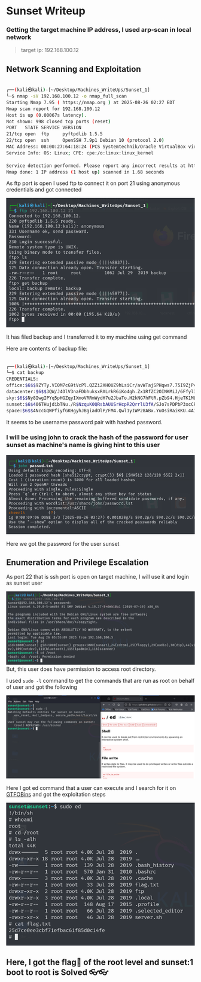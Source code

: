 # Sunset Writeup

### Getting the target machine IP address, I used arp-scan in local network

> target ip: 192.168.100.12

## Network Scanning and Exploitation

```bash

┌──(kali㉿kali)-[~/Desktop/Machines_WriteUps/Sunset_1]
└─$ nmap -sV 192.168.100.12 -o nmap_full_scan
Starting Nmap 7.95 ( https://nmap.org ) at 2025-08-26 02:27 EDT
Nmap scan report for 192.168.100.12
Host is up (0.00067s latency).
Not shown: 998 closed tcp ports (reset)
PORT   STATE SERVICE VERSION
21/tcp open  ftp     pyftpdlib 1.5.5
22/tcp open  ssh     OpenSSH 7.9p1 Debian 10 (protocol 2.0)
MAC Address: 08:00:27:64:18:24 (PCS Systemtechnik/Oracle VirtualBox virtual NIC)
Service Info: OS: Linux; CPE: cpe:/o:linux:linux_kernel

Service detection performed. Please report any incorrect results at https://nmap.org/submit/ .
Nmap done: 1 IP address (1 host up) scanned in 1.68 seconds

```


As ftp port is open I used ftp to connect it on port 21 using anonymous credentials and got connected

![ftp connected](screenshots/ftp.png)

It has filed backup and I transferred it to my machine using get command

Here are contents of backup file:

```bash

┌──(kali㉿kali)-[~/Desktop/Machines_WriteUps/Sunset_1]
└─$ cat backup
CREDENTIALS:                                                                                                                                                                                                       
office:$6$$9ZYTy.VI0M7cG9tVcPl.QZZi2XHOUZ9hLsiCr/avWTajSPHqws7.75I9ZjP4HwLN3Gvio5To4gjBdeDGzhq.X.                                                                                                                  
datacenter:$6$$3QW/J4OlV3naFDbhuksxRXLrkR6iKo4gh.Zx1RfZC2OINKMiJ/6Ffyl33OFtBvCI7S4N1b8vlDylF2hG2N0NN/                                                                                                              
sky:$6$$Ny8IwgIPYq5pHGZqyIXmoVRRmWydH7u2JbaTo.H2kNG7hFtR.pZb94.HjeTK1MLyBxw8PUeyzJszcwfH0qepG0                                                                                                                     
sunset:$6$406THujdibTNu./R$NzquK0QRsbAUUSrHcpR2QrrlU3fA/SJo7sPDPbP3xcCR/lpbgMXS67Y27KtgLZAcJq9KZpEKEqBHFLzFSZ9bo/
space:$6$$4NccGQWPfiyfGKHgyhJBgiadOlP/FM4.Qwl1yIWP28ABx.YuOsiRaiKKU.4A1HKs9XLXtq8qFuC3W6SCE4Ltx/   

```

It seems to be username:password pair with hashed password.

### I will be using john to crack the hash of the password for user sunset as machine's name is giving hint to this user

![password cracked](screenshots/password_cracked.png)

Here we got the password for the user sunset

## Enumeration and Privilege Escalation

As port 22 that is ssh port is open on target machine, I will use it and login as sunset user

![ssh connection estabished](screenshots/ssh.png)
But, this user does have permission to access root directory. 

I used `sudo -l` command to get the commands that are run as root on behalf of user and got the following 

![Privilege Escalation](screenshots/exploit.png)

Here I got ed command that a user can execute and I search for it on [GTFOBins](https://gtfobins.github.io/gtfobins/ed/) and got the exploitation steps

![flag](screenshots/flag.png)

## Here, I got the flag🚩 of the root level and sunset:1 boot to root is Solved 👓👓